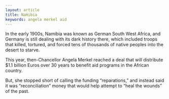 ```yaml
---
layout: article
title: Namibia
keywords: angela merkel aid
---
```


In the early 1900s, Namibia was known as German South West Africa, and Germany is still dealing with its dark history there, which included troops that killed, tortured, and forced tens of thousands of native peoples into the desert to starve.

This year, then-Chancellor Angela Merkel reached a deal that will distribute $1.1 billion Euros over 30 years to benefit aid programs in the African country.

But, she stopped short of calling the funding “reparations,” and instead said it was “reconciliation” money that would help attempt to “heal the wounds” of the past.
